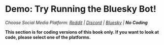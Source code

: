 # Demo: Try Running the Bluesky Bot!
_Choose Social Media Platform: <a href='../../../reddit/ch02_definitions/03_automation/08_demo.html'>Reddit</a> | <a href='../../../discord/ch02_definitions/03_automation/08_demo.html'>Discord</a> | <a href='../../../bsky/ch02_definitions/03_automation/08_demo.html'>Bluesky</a> | __No Coding___

__This section is for coding versions of this book only. If you want to look at code, please select one of the platforms.__